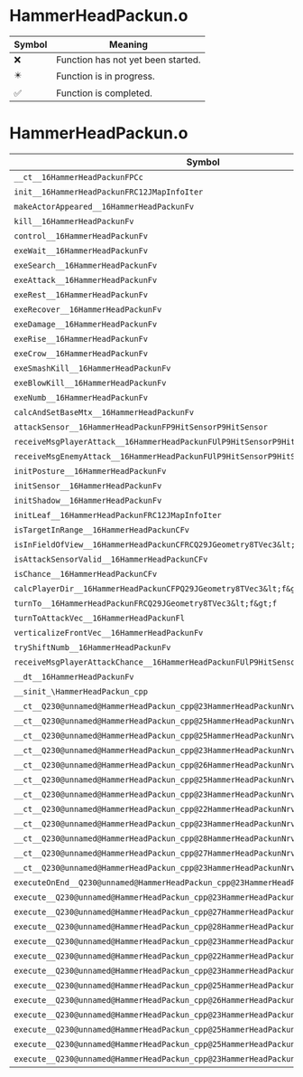 # HammerHeadPackun.o
| Symbol | Meaning 
| ------------- | ------------- 
| :x: | Function has not yet been started. 
| :eight_pointed_black_star: | Function is in progress. 
| :white_check_mark: | Function is completed. 


# HammerHeadPackun.o
| Symbol | Decompiled? |
| ------------- | ------------- |
| `__ct__16HammerHeadPackunFPCc` | :x: |
| `init__16HammerHeadPackunFRC12JMapInfoIter` | :x: |
| `makeActorAppeared__16HammerHeadPackunFv` | :x: |
| `kill__16HammerHeadPackunFv` | :x: |
| `control__16HammerHeadPackunFv` | :x: |
| `exeWait__16HammerHeadPackunFv` | :x: |
| `exeSearch__16HammerHeadPackunFv` | :x: |
| `exeAttack__16HammerHeadPackunFv` | :x: |
| `exeRest__16HammerHeadPackunFv` | :x: |
| `exeRecover__16HammerHeadPackunFv` | :x: |
| `exeDamage__16HammerHeadPackunFv` | :x: |
| `exeRise__16HammerHeadPackunFv` | :x: |
| `exeCrow__16HammerHeadPackunFv` | :x: |
| `exeSmashKill__16HammerHeadPackunFv` | :x: |
| `exeBlowKill__16HammerHeadPackunFv` | :x: |
| `exeNumb__16HammerHeadPackunFv` | :x: |
| `calcAndSetBaseMtx__16HammerHeadPackunFv` | :x: |
| `attackSensor__16HammerHeadPackunFP9HitSensorP9HitSensor` | :x: |
| `receiveMsgPlayerAttack__16HammerHeadPackunFUlP9HitSensorP9HitSensor` | :x: |
| `receiveMsgEnemyAttack__16HammerHeadPackunFUlP9HitSensorP9HitSensor` | :x: |
| `initPosture__16HammerHeadPackunFv` | :x: |
| `initSensor__16HammerHeadPackunFv` | :x: |
| `initShadow__16HammerHeadPackunFv` | :x: |
| `initLeaf__16HammerHeadPackunFRC12JMapInfoIter` | :x: |
| `isTargetInRange__16HammerHeadPackunCFv` | :x: |
| `isInFieldOfView__16HammerHeadPackunCFRCQ29JGeometry8TVec3&lt;f&gt;` | :x: |
| `isAttackSensorValid__16HammerHeadPackunCFv` | :x: |
| `isChance__16HammerHeadPackunCFv` | :x: |
| `calcPlayerDir__16HammerHeadPackunCFPQ29JGeometry8TVec3&lt;f&gt;` | :x: |
| `turnTo__16HammerHeadPackunFRCQ29JGeometry8TVec3&lt;f&gt;f` | :x: |
| `turnToAttackVec__16HammerHeadPackunFl` | :x: |
| `verticalizeFrontVec__16HammerHeadPackunFv` | :x: |
| `tryShiftNumb__16HammerHeadPackunFv` | :x: |
| `receiveMsgPlayerAttackChance__16HammerHeadPackunFUlP9HitSensorP9HitSensor` | :x: |
| `__dt__16HammerHeadPackunFv` | :x: |
| `__sinit_\HammerHeadPackun_cpp` | :x: |
| `__ct__Q230@unnamed@HammerHeadPackun_cpp@23HammerHeadPackunNrvWaitFv` | :x: |
| `__ct__Q230@unnamed@HammerHeadPackun_cpp@25HammerHeadPackunNrvSearchFv` | :x: |
| `__ct__Q230@unnamed@HammerHeadPackun_cpp@25HammerHeadPackunNrvAttackFv` | :x: |
| `__ct__Q230@unnamed@HammerHeadPackun_cpp@23HammerHeadPackunNrvRestFv` | :x: |
| `__ct__Q230@unnamed@HammerHeadPackun_cpp@26HammerHeadPackunNrvRecoverFv` | :x: |
| `__ct__Q230@unnamed@HammerHeadPackun_cpp@25HammerHeadPackunNrvDamageFv` | :x: |
| `__ct__Q230@unnamed@HammerHeadPackun_cpp@23HammerHeadPackunNrvRiseFv` | :x: |
| `__ct__Q230@unnamed@HammerHeadPackun_cpp@22HammerHeadPackunNrvHitFv` | :x: |
| `__ct__Q230@unnamed@HammerHeadPackun_cpp@23HammerHeadPackunNrvCrowFv` | :x: |
| `__ct__Q230@unnamed@HammerHeadPackun_cpp@28HammerHeadPackunNrvSmashKillFv` | :x: |
| `__ct__Q230@unnamed@HammerHeadPackun_cpp@27HammerHeadPackunNrvBlowKillFv` | :x: |
| `__ct__Q230@unnamed@HammerHeadPackun_cpp@23HammerHeadPackunNrvNumbFv` | :x: |
| `executeOnEnd__Q230@unnamed@HammerHeadPackun_cpp@23HammerHeadPackunNrvNumbCFP5Spine` | :x: |
| `execute__Q230@unnamed@HammerHeadPackun_cpp@23HammerHeadPackunNrvNumbCFP5Spine` | :x: |
| `execute__Q230@unnamed@HammerHeadPackun_cpp@27HammerHeadPackunNrvBlowKillCFP5Spine` | :x: |
| `execute__Q230@unnamed@HammerHeadPackun_cpp@28HammerHeadPackunNrvSmashKillCFP5Spine` | :x: |
| `execute__Q230@unnamed@HammerHeadPackun_cpp@23HammerHeadPackunNrvCrowCFP5Spine` | :x: |
| `execute__Q230@unnamed@HammerHeadPackun_cpp@22HammerHeadPackunNrvHitCFP5Spine` | :x: |
| `execute__Q230@unnamed@HammerHeadPackun_cpp@23HammerHeadPackunNrvRiseCFP5Spine` | :x: |
| `execute__Q230@unnamed@HammerHeadPackun_cpp@25HammerHeadPackunNrvDamageCFP5Spine` | :x: |
| `execute__Q230@unnamed@HammerHeadPackun_cpp@26HammerHeadPackunNrvRecoverCFP5Spine` | :x: |
| `execute__Q230@unnamed@HammerHeadPackun_cpp@23HammerHeadPackunNrvRestCFP5Spine` | :x: |
| `execute__Q230@unnamed@HammerHeadPackun_cpp@25HammerHeadPackunNrvAttackCFP5Spine` | :x: |
| `execute__Q230@unnamed@HammerHeadPackun_cpp@25HammerHeadPackunNrvSearchCFP5Spine` | :x: |
| `execute__Q230@unnamed@HammerHeadPackun_cpp@23HammerHeadPackunNrvWaitCFP5Spine` | :x: |
